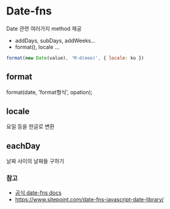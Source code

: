 # Date-fns
Date 관련 여러가지 method 제공

- addDays, subDays, addWeeks...
- format(), locale ...

```js
format(new Date(value), 'M-d(eee)', { locale: ko })
```
## format
format(date, 'format형식', opation);
  
## locale
요일 등을 한글로 변환


## eachDay
날짜 사이의 날짜들 구하기

### 참고
- [공식 date-fns docs](https://date-fns.org/docs/Getting-Started)
- https://www.sitepoint.com/date-fns-javascript-date-library/